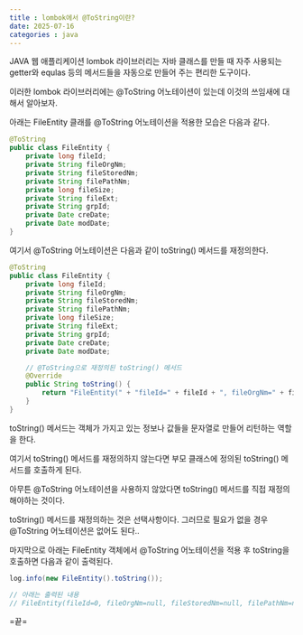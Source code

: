 ```yaml
---
title : lombok에서 @ToString이란?
date: 2025-07-16
categories : java 
---
```


JAVA 웹 애플리케이션 lombok 라이브러리는 자바 클래스를 만들 때 자주 사용되는 getter와 equlas 등의 메서드들을 자동으로 만들어 주는 편리한 도구이다.

이러한 lombok 라이브러리에는 @ToString 어노테이션이 있는데 이것의 쓰임새에 대해서 알아보자.

아래는 FileEntity 클래를 @ToString 어노테이션을 적용한 모습은 다음과 같다.

~~~java
@ToString
public class FileEntity {
	private long fileId;
	private String fileOrgNm;
	private String fileStoredNm;
	private String filePathNm;
	private long fileSize;
	private String fileExt;
	private String grpId;
	private Date creDate;
	private Date modDate;
}
~~~

여기서 @ToString 어노테이션은 다음과 같이 toString() 메서드를 재정의한다.

~~~java
@ToString
public class FileEntity {
	private long fileId;
	private String fileOrgNm;
	private String fileStoredNm;
	private String filePathNm;
	private long fileSize;
	private String fileExt;
	private String grpId;
	private Date creDate;
	private Date modDate;

	// @ToString으로 재정의된 toString() 메서드
	@Override
	public String toString() {
		return "FileEntity(" + "fileId=" + fileId + ", fileOrgNm=" + fileOrgNm + ", fileStoredNm=" + fileStoredNm + ", filePathNm=" + filePathNm + ", fileSize=" + filePathNm + ", fileExt=" + fileExt + ", grpId=" + grpId + ", creDate=" + creDate + ", modDate=" + modDate + ")"
	}
}
~~~

toString() 메서드는 객체가 가지고 있는 정보나 값들을 문자열로 만들어 리턴하는 역할을 한다.

여기서 toString() 메서드를 재정의하지 않는다면 부모 클래스에 정의된 toString() 메서드를 호출하게 된다.

아무튼 @ToString 어노테이션을 사용하지 않았다면 toString() 메서드를 직접 재정의해야하는 것이다.

toString() 메서드를 재정의하는 것은 선택사항이다. 그러므로 필요가 없을 경우 @ToString 어노테이션은 없어도 된다..

마지막으로 아래는  FileEntity 객체에서 @ToString 어노테이션을 적용 후 toString을 호출하면 다음과 같이 출력된다.

~~~java
log.info(new FileEntity().toString());

// 아래는 출력된 내용
// FileEntity(fileId=0, fileOrgNm=null, fileStoredNm=null, filePathNm=null, fileSize=0, fileExt=null, grpId=null, creDate=null, modDate=null)
~~~


=끝=









